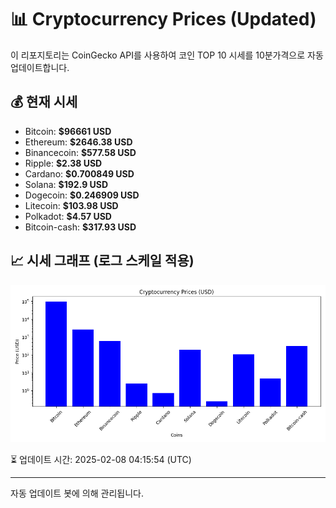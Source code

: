 
# 📊 Cryptocurrency Prices (Updated)

이 리포지토리는 CoinGecko API를 사용하여 코인 TOP 10 시세를 10분가격으로 자동 업데이트합니다.

## 💰 현재 시세
- Bitcoin: **$96661 USD**
- Ethereum: **$2646.38 USD**
- Binancecoin: **$577.58 USD**
- Ripple: **$2.38 USD**
- Cardano: **$0.700849 USD**
- Solana: **$192.9 USD**
- Dogecoin: **$0.246909 USD**
- Litecoin: **$103.98 USD**
- Polkadot: **$4.57 USD**
- Bitcoin-cash: **$317.93 USD**

## 📈 시세 그래프 (로그 스케일 적용)
![Crypto Prices](crypto_prices.png)

⏳ 업데이트 시간: 2025-02-08 04:15:54 (UTC)

---
자동 업데이트 봇에 의해 관리됩니다.

